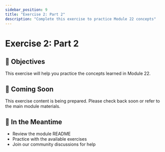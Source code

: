 ```yaml
---
sidebar_position: 9
title: "Exercise 2: Part 2"
description: "Complete this exercise to practice Module 22 concepts"
---
```


# Exercise 2: Part 2

## 🎯 Objectives

This exercise will help you practice the concepts learned in Module 22.

## 📝 Coming Soon

This exercise content is being prepared. Please check back soon or refer to the main module materials.

## 🚀 In the Meantime

- Review the module README
- Practice with the available exercises
- Join our community discussions for help
